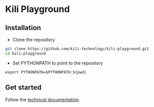 # Kili Playground

## Installation

- Clone the repository
```bash
git clone https://github.com/kili-technology/kili-playground.git
cd kili-playground
```

- Set PYTHONPATH to point to the repository
```
export PYTHONPATH=$PYTHONPATH:${pwd}
```

## Get started

Follow the [technical documentation](https://kili-technology.github.io/kili-docs/docs/api-graphql/api-graphql).
